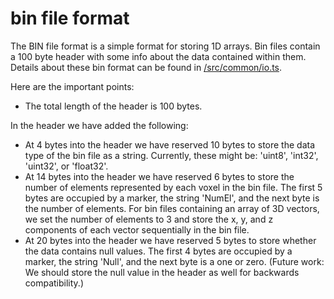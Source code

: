 # bin file format

The BIN file format is a simple format for storing 1D arrays. Bin files contain a 100 byte header with some info about the data contained within them.  Details about these bin format can be found in [/src/common/io.ts](/src/common/io.ts).

Here are the important points:

- The total length of the header is 100 bytes.

In the header we have added the following:

- At 4 bytes into the header we have reserved 10 bytes to store the data type of the bin file as a string.  Currently, these might be: 'uint8', 'int32', 'uint32', or 'float32'.
- At 14 bytes into the header we have reserved 6 bytes to store the number of elements represented by each voxel in the bin file.  The first 5 bytes are occupied by a marker, the string 'NumEl', and the next byte is the number of elements.  For bin files containing an array of 3D vectors, we set the number of elements to 3 and store the x, y, and z components of each vector sequentially in the bin file.
- At 20 bytes into the header we have reserved 5 bytes to store whether the data contains null values.  The first 4 bytes are occupied by a marker, the string 'Null', and the next byte is a one or zero.  (Future work: We should store the null value in the header as well for backwards compatibility.)